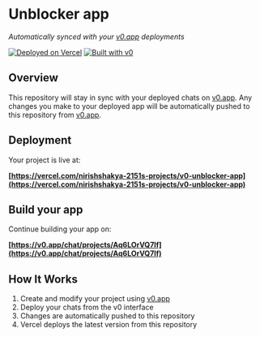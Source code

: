 # Unblocker app

*Automatically synced with your [v0.app](https://v0.app) deployments*

[![Deployed on Vercel](https://img.shields.io/badge/Deployed%20on-Vercel-black?style=for-the-badge&logo=vercel)](https://vercel.com/nirishshakya-2151s-projects/v0-unblocker-app)
[![Built with v0](https://img.shields.io/badge/Built%20with-v0.app-black?style=for-the-badge)](https://v0.app/chat/projects/Aq6LOrVQ7If)

## Overview

This repository will stay in sync with your deployed chats on [v0.app](https://v0.app).
Any changes you make to your deployed app will be automatically pushed to this repository from [v0.app](https://v0.app).

## Deployment

Your project is live at:

**[https://vercel.com/nirishshakya-2151s-projects/v0-unblocker-app](https://vercel.com/nirishshakya-2151s-projects/v0-unblocker-app)**

## Build your app

Continue building your app on:

**[https://v0.app/chat/projects/Aq6LOrVQ7If](https://v0.app/chat/projects/Aq6LOrVQ7If)**

## How It Works

1. Create and modify your project using [v0.app](https://v0.app)
2. Deploy your chats from the v0 interface
3. Changes are automatically pushed to this repository
4. Vercel deploys the latest version from this repository